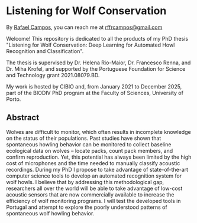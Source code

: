 # Listening for Wolf Conservation
By [Rafael Campos](https://www.cibio.up.pt/en/people/details/rafael-campos/), you can reach me at <ins>rffrcampos@gmail.com</ins>

Welcome! This repository is dedicated to all the products of my PhD thesis "Listening for Wolf Conservation: Deep Learning for Automated Howl Recognition and Classification".

The thesis is supervised by Dr. Helena Rio-Maior, Dr. Francesco Renna, and  Dr. Miha Krofel, and supported by the Portuguese Foundation for Science and Technology grant 2021.08079.BD.

My work is hosted by CIBIO and, from January 2021 to December 2025, part of the BIODIV PhD program at the Faculty of Sciences, University of Porto. 

## Abstract 
Wolves are difficult to monitor, which often results in incomplete knowledge on the status of their populations. Past studies have shown that spontaneous howling behavior can be monitored to collect baseline ecological data on wolves – locate packs, count pack members, and confirm reproduction. Yet, this potential has always been limited by the high cost of microphones and the time needed to manually classify acoustic recordings. During my PhD I propose to take advantage of state-of-the-art computer science tools to develop an automated recognition system for wolf howls. I believe that by addressing this methodological gap, researchers all over the world will be able to take advantage of low-cost acoustic sensors that are now commercially available to increase the efficiency of wolf monitoring programs. I will test the developed tools in Portugal and attempt to explore the poorly understood patterns of spontaneous wolf howling behavior.


